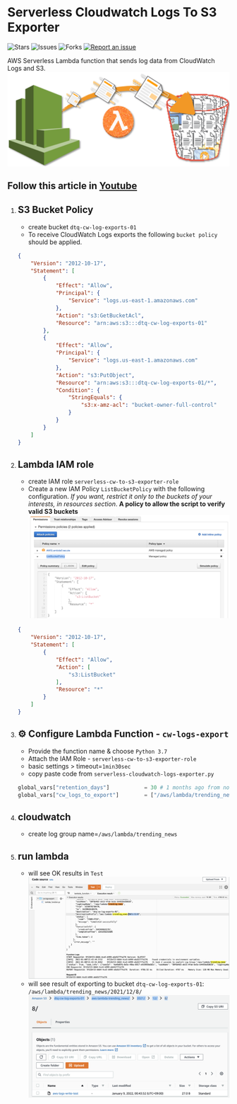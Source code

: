 # Serverless Cloudwatch Logs To S3 Exporter

![Stars](https://img.shields.io/github/stars/tquangdo/aws-lambda-export-cwatch-to-s3?color=f05340)
![Issues](https://img.shields.io/github/issues/tquangdo/aws-lambda-export-cwatch-to-s3?color=f05340)
![Forks](https://img.shields.io/github/forks/tquangdo/aws-lambda-export-cwatch-to-s3?color=f05340)
[![Report an issue](https://img.shields.io/badge/Support-Issues-green)](https://github.com/tquangdo/aws-lambda-export-cwatch-to-s3/issues/new)

AWS Serverless Lambda function that sends log data from CloudWatch Logs and S3.
![Fig : Serverless Cloudwatch Logs To S3 Exporter](images/serverless-cloudwatch-logs-exporter.png)

## Follow this article in [Youtube](https://www.youtube.com/watch?v=JS0bDErJ9Rw&list=PLxzKY3wu0_FKok5gI1v4g4S-g-PLaW9YD&index=31&t=0s)

1. ## S3 Bucket Policy
    - create bucket `dtq-cw-log-exports-01`
    - To receive CloudWatch Logs exports the following `bucket policy` should be applied.

    ```json
    {
        "Version": "2012-10-17",
        "Statement": [
            {
                "Effect": "Allow",
                "Principal": {
                    "Service": "logs.us-east-1.amazonaws.com"
                },
                "Action": "s3:GetBucketAcl",
                "Resource": "arn:aws:s3:::dtq-cw-log-exports-01"
            },
            {
                "Effect": "Allow",
                "Principal": {
                    "Service": "logs.us-east-1.amazonaws.com"
                },
                "Action": "s3:PutObject",
                "Resource": "arn:aws:s3:::dtq-cw-log-exports-01/*",
                "Condition": {
                    "StringEquals": {
                        "s3:x-amz-acl": "bucket-owner-full-control"
                    }
                }
            }
        ]
    }
    ```

1. ## Lambda IAM role
    - create IAM role `serverless-cw-to-s3-exporter-role`
    - Create a new IAM Policy `ListBucketPolicy` with the following  configuration. _If you want, restrict it only to the buckets of your interests, in resources section_.
    **A policy to allow the script to verify valid S3 buckets**
    ![policy](images/policy.png)

    ```json
    {
        "Version": "2012-10-17",
        "Statement": [
            {
                "Effect": "Allow",
                "Action": [
                    "s3:ListBucket"
                ],
                "Resource": "*"
            }
        ]
    }
    ```

1. ## ⚙️ Configure Lambda Function - `cw-logs-export`
    - Provide the function name & choose `Python 3.7`
    - Attach the IAM Role - `serverless-cw-to-s3-exporter-role`
    - basic settings > timeout=`1min30sec`
    - copy paste code from `serverless-cloudwatch-logs-exporter.py`

    ```py
    global_vars["retention_days"]           = 30 # 1 months ago from now
    global_vars["cw_logs_to_export"]        = ["/aws/lambda/trending_news"]
    ```

1. ## cloudwatch
    - create log group name=`/aws/lambda/trending_news`

1. ## run lambda
    - will see OK results in `Test`
    ![lambda](images/lambda.png)
    - will see result of exporting to bucket `dtq-cw-log-exports-01`: `/aws/lambda/trending_news/2021/12/8/`
    ![s3](images/s3.png)